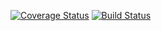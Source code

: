 [![Coverage Status](https://coveralls.io/repos/github/tim00w/diagnostics/badge.svg?branch=master)](https://coveralls.io/github/tim00w/diagnostics?branch=master)
[![Build Status](https://travis-ci.org/tim00w/diagnostics.svg?branch=master)](https://travis-ci.org/tim00w/diagnostics)
